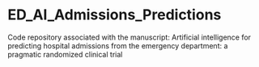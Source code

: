 # ED_AI_Admissions_Predictions
Code repository associated with the manuscript: Artificial intelligence for predicting hospital admissions from the emergency department: a pragmatic randomized clinical trial
